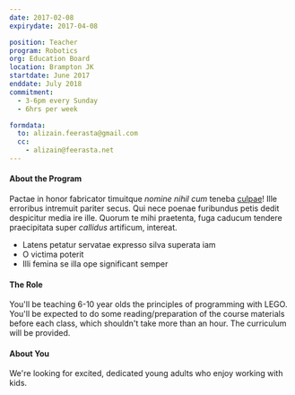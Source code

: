 ```yaml
---
date: 2017-02-08
expirydate: 2017-04-08

position: Teacher
program: Robotics
org: Education Board
location: Brampton JK
startdate: June 2017
enddate: July 2018
commitment:
  - 3-6pm every Sunday
  - 6hrs per week

formdata:
  to: alizain.feerasta@gmail.com
  cc:
    - alizain@feerasta.net
---
```


#### About the Program

Pactae in honor fabricator timuitque *nomine nihil cum* teneba [culpae](http://et.io/)! Ille erroribus intremuit pariter secus. Qui nece poenae furibundus petis dedit despicitur media ire ille. Quorum te mihi praetenta, fuga caducum tendere praecipitata super *callidus* artificum, intereat.

- Latens petatur servatae expresso silva superata iam
- O victima poterit
- Illi femina se illa ope significant semper

#### The Role

You'll be teaching 6-10 year olds the principles of programming with LEGO. You'll be expected to do some reading/preparation of the course materials before each class, which shouldn't take more than an hour. The curriculum will be provided.

#### About You

We're looking for excited, dedicated young adults who enjoy working with kids.
